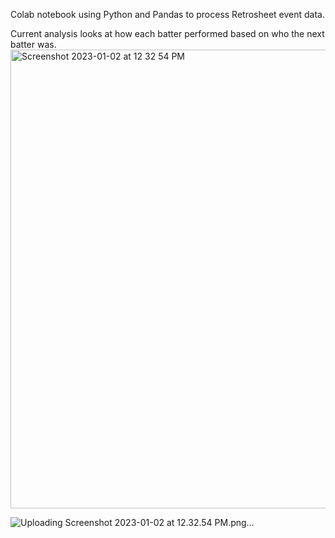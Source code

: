 Colab notebook using Python and Pandas to process Retrosheet event data.

Current analysis looks at how each batter performed based on who the next batter was.<img width="734" alt="Screenshot 2023-01-02 at 12 32 54 PM" src="https://user-images.githubusercontent.com/68167392/210265766-aea3fe32-26c9-4762-bbc7-c219c4be6a96.png">

![Uploading Screenshot 2023-01-02 at 12.32.54 PM.png…]()
